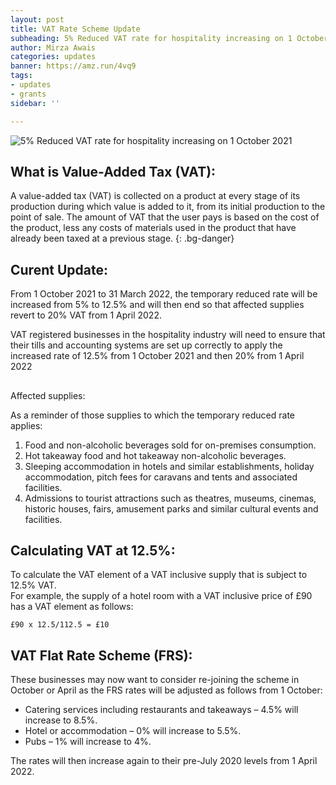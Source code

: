 ```yaml
---
layout: post
title: VAT Rate Scheme Update
subheading: 5% Reduced VAT rate for hospitality increasing on 1 October 2021
author: Mirza Awais
categories: updates
banner: https://amz.run/4vq9
tags:
- updates
- grants
sidebar: ''

---
```

![5% Reduced VAT rate for hospitality increasing on 1 October 2021](https://i.ibb.co/4RxMF0L/VAT-RED-BLOG.png "VAT Rate Scheme Update ")

## What is Value-Added Tax (VAT):

A value-added tax (VAT) is collected on a product at every stage of its production during which value is added to it, from its initial production to the point of sale. The amount of VAT that the user pays is based on the cost of the product, less any costs of materials used in the product that have already been taxed at a previous stage.
{: .bg-danger}

## Curent Update:

From 1 October 2021 to 31 March 2022, the temporary reduced rate will be increased from 5% to 12.5% and will then end so that affected supplies revert to 20% VAT from 1 April 2022.

VAT registered businesses in the hospitality industry will need to ensure that their tills and accounting systems are set up correctly to apply the increased rate of 12.5% from 1 October 2021 and then 20% from 1 April 2022

## 

Affected supplies:

As a reminder of those supplies to which the temporary reduced rate applies:

1. Food and non-alcoholic beverages sold for on-premises consumption.
2. Hot takeaway food and hot takeaway non-alcoholic beverages.
3. Sleeping accommodation in hotels and similar establishments, holiday accommodation, pitch fees for caravans and tents and associated facilities.
4. Admissions to tourist attractions such as theatres, museums, cinemas, historic houses, fairs, amusement parks and similar cultural events and facilities.

## Calculating VAT at 12.5%:

To calculate the VAT element of a VAT inclusive supply that is subject to 12.5% VAT.  
For example, the supply of a hotel room with a VAT inclusive price of £90 has a VAT element as follows:

    £90 x 12.5/112.5 = £10

## VAT Flat Rate Scheme (FRS):

These businesses may now want to consider re-joining the scheme in October or April as the FRS rates will be adjusted as follows from 1 October:

* Catering services including restaurants and takeaways – 4.5% will increase to 8.5%.
* Hotel or accommodation – 0% will increase to 5.5%.
* Pubs – 1% will increase to 4%.

The rates will then increase again to their pre-July 2020 levels from 1 April 2022.